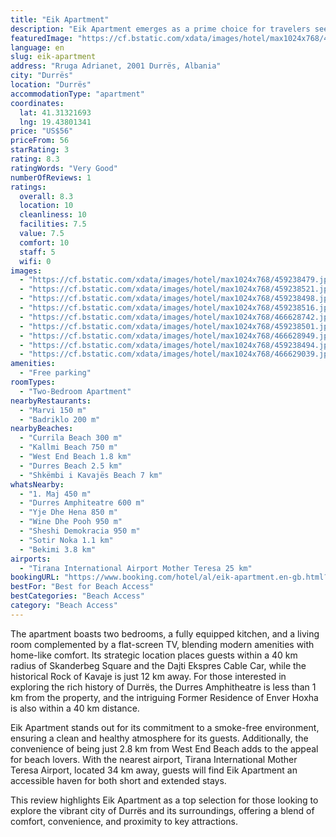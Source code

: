 ```yaml
---
title: "Eik Apartment"
description: "Eik Apartment emerges as a prime choice for travelers seeking comfort and convenience in Durrës."
featuredImage: "https://cf.bstatic.com/xdata/images/hotel/max1024x768/459238479.jpg?k=9d0b5732f1df9485864e92bf702f34268cce555354d4eb09d25c6734c3d91969&o=&hp=1"
language: en
slug: eik-apartment
address: "Rruga Adrianet, 2001 Durrës, Albania"
city: "Durrës"
location: "Durrës"
accommodationType: "apartment"
coordinates:
  lat: 41.31321693
  lng: 19.43801341
price: "US$56"
priceFrom: 56
starRating: 3
rating: 8.3
ratingWords: "Very Good"
numberOfReviews: 1
ratings:
  overall: 8.3
  location: 10
  cleanliness: 10
  facilities: 7.5
  value: 7.5
  comfort: 10
  staff: 5
  wifi: 0
images:
  - "https://cf.bstatic.com/xdata/images/hotel/max1024x768/459238479.jpg?k=9d0b5732f1df9485864e92bf702f34268cce555354d4eb09d25c6734c3d91969&o=&hp=1"
  - "https://cf.bstatic.com/xdata/images/hotel/max1024x768/459238521.jpg?k=1bfdddca4f2cdcfde0d14f50825e301e197c1bae783977fb55a0fb01d4d9fac4&o=&hp=1"
  - "https://cf.bstatic.com/xdata/images/hotel/max1024x768/459238498.jpg?k=70928217134ee0b8c7961a349e38f5d2b8cca7f0ff15052195e474f76978cea1&o=&hp=1"
  - "https://cf.bstatic.com/xdata/images/hotel/max1024x768/459238516.jpg?k=b0bce349c54efee35d82d9fbb8636b7deca1a71a5a2e7629a1cef4b0b6fee0d9&o=&hp=1"
  - "https://cf.bstatic.com/xdata/images/hotel/max1024x768/466628742.jpg?k=03db59d059af83fbd351d74eee8bd1f0869a932c70fd97434ff66bec000c9a11&o=&hp=1"
  - "https://cf.bstatic.com/xdata/images/hotel/max1024x768/459238501.jpg?k=e1455019e2a33074585e051e8fff2cf3c2acd76e306fd112cc01b8d7377519e4&o=&hp=1"
  - "https://cf.bstatic.com/xdata/images/hotel/max1024x768/466628949.jpg?k=1cc8cf8ec57abbd613a639c9553ac3f4b2b1d97ee336c7b5bf50ef274e702b67&o=&hp=1"
  - "https://cf.bstatic.com/xdata/images/hotel/max1024x768/459238494.jpg?k=48d86ce73cebee868c27e2fda333b25684267a4ed494c34e880bf64ffdc48229&o=&hp=1"
  - "https://cf.bstatic.com/xdata/images/hotel/max1024x768/466629039.jpg?k=dbdba997b703bffcf56cb936a12c30b42b21a77408fea4f3c6bd8735ab7b9593&o=&hp=1"
amenities:
  - "Free parking"
roomTypes:
  - "Two-Bedroom Apartment"
nearbyRestaurants:
  - "Marvi 150 m"
  - "Badriklo 200 m"
nearbyBeaches:
  - "Currila Beach 300 m"
  - "Kallmi Beach 750 m"
  - "West End Beach 1.8 km"
  - "Durres Beach 2.5 km"
  - "Shkëmbi i Kavajës Beach 7 km"
whatsNearby:
  - "1. Maj 450 m"
  - "Durres Amphiteatre 600 m"
  - "Yje Dhe Hena 850 m"
  - "Wine Dhe Pooh 950 m"
  - "Sheshi Demokracia 950 m"
  - "Sotir Noka 1.1 km"
  - "Bekimi 3.8 km"
airports:
  - "Tirana International Airport Mother Teresa 25 km"
bookingURL: "https://www.booking.com/hotel/al/eik-apartment.en-gb.html?aid=8035640"
bestFor: "Best for Beach Access"
bestCategories: "Beach Access"
category: "Beach Access"
---
```


The apartment boasts two bedrooms, a fully equipped kitchen, and a living room complemented by a flat-screen TV, blending modern amenities with home-like comfort. Its strategic location places guests within a 40 km radius of Skanderbeg Square and the Dajti Ekspres Cable Car, while the historical Rock of Kavaje is just 12 km away. For those interested in exploring the rich history of Durrës, the Durres Amphitheatre is less than 1 km from the property, and the intriguing Former Residence of Enver Hoxha is also within a 40 km distance.

Eik Apartment stands out for its commitment to a smoke-free environment, ensuring a clean and healthy atmosphere for its guests. Additionally, the convenience of being just 2.8 km from West End Beach adds to the appeal for beach lovers. With the nearest airport, Tirana International Mother Teresa Airport, located 34 km away, guests will find Eik Apartment an accessible haven for both short and extended stays.

This review highlights Eik Apartment as a top selection for those looking to explore the vibrant city of Durrës and its surroundings, offering a blend of comfort, convenience, and proximity to key attractions.